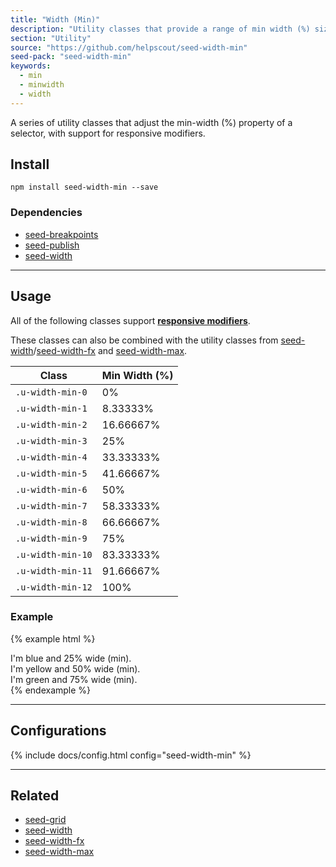 ```yaml
---
title: "Width (Min)"
description: "Utility classes that provide a range of min width (%) sizes."
section: "Utility"
source: "https://github.com/helpscout/seed-width-min"
seed-pack: "seed-width-min"
keywords:
  - min
  - minwidth
  - width
---
```


A series of utility classes that adjust the min-width (%) property of a selector, with support for responsive modifiers.


## Install

```
npm install seed-width-min --save
```


### Dependencies

* [seed-breakpoints](/seed/packs/seed-breakpoints)
* [seed-publish](/seed/packs/seed-publish)
* [seed-width](/seed/packs/seed-width)



---



## Usage

All of the following classes support **[responsive modifiers](/seed/packs/seed-breakpoints/#responsive-modifiers)**.


These classes can also be combined with the utility classes from [seed-width](/seed/packs/seed-width)/[seed-width-fx](/seed/packs/seed-width-fx) and [seed-width-max](/seed/packs/seed-width-max).


| Class             | Min Width (%) |
| ---               | ---           |
| `.u-width-min-0`  | 0%            |
| `.u-width-min-1`  | 8.33333%      |
| `.u-width-min-2`  | 16.66667%     |
| `.u-width-min-3`  | 25%           |
| `.u-width-min-4`  | 33.33333%     |
| `.u-width-min-5`  | 41.66667%     |
| `.u-width-min-6`  | 50%           |
| `.u-width-min-7`  | 58.33333%     |
| `.u-width-min-8`  | 66.66667%     |
| `.u-width-min-9`  | 75%           |
| `.u-width-min-10` | 83.33333%     |
| `.u-width-min-11` | 91.66667%     |
| `.u-width-min-12` | 100%          |


### Example

{% example html %}
<div class="u-width-min-3 t-bg-blue-200">
  I'm blue and 25% wide (min).
</div>
<div class="u-width-min-6 t-bg-yellow-200">
  I'm yellow and 50% wide (min).
</div>
<div class="u-width-min-9 t-bg-green-200">
  I'm green and 75% wide (min).
</div>
{% endexample %}



---



## Configurations

{% include docs/config.html config="seed-width-min" %}



---



## Related

* [seed-grid](/seed/packs/seed-grid)
* [seed-width](/seed/packs/seed-width)
* [seed-width-fx](/seed/packs/seed-width-fx)
* [seed-width-max](/seed/packs/seed-width-max)

